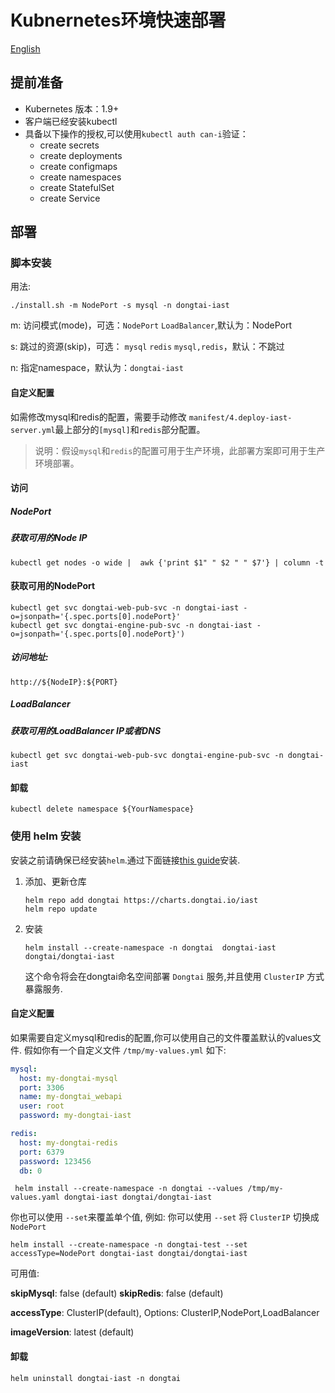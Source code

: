# Kubnernetes环境快速部署
[English](README.MD)

## 提前准备

- Kubernetes 版本：1.9+
- 客户端已经安装kubectl
- 具备以下操作的授权,可以使用`kubectl auth can-i`验证：
    - create secrets
    - create deployments
    - create configmaps
    - create namespaces
    - create StatefulSet
    - create Service

## 部署

### 脚本安装

用法:  
```
./install.sh -m NodePort -s mysql -n dongtai-iast
```

m: 访问模式(mode)，可选：`NodePort` `LoadBalancer`,默认为：NodePort

s: 跳过的资源(skip)，可选： `mysql` `redis`  `mysql,redis`，默认：不跳过

n: 指定namespace，默认为：`dongtai-iast`

#### 自定义配置

如需修改mysql和redis的配置，需要手动修改 `manifest/4.deploy-iast-server.yml`最上部分的`[mysql]`和`redis`部分配置。

> 说明：假设`mysql`和`redis`的配置可用于生产环境，此部署方案即可用于生产环境部署。


####  访问

##### NodePort 

##### 获取可用的Node IP
```shell script
kubectl get nodes -o wide |  awk {'print $1" " $2 " " $7'} | column -t
```

#### 获取可用的NodePort

```shell script
kubectl get svc dongtai-web-pub-svc -n dongtai-iast -o=jsonpath='{.spec.ports[0].nodePort}'
kubectl get svc dongtai-engine-pub-svc -n dongtai-iast -o=jsonpath='{.spec.ports[0].nodePort}')
```

##### 访问地址:
```shell script
http://${NodeIP}:${PORT}
```

##### LoadBalancer

##### 获取可用的LoadBalancer IP或者DNS
```shell script
kubectl get svc dongtai-web-pub-svc dongtai-engine-pub-svc -n dongtai-iast
```

####  卸载

```shell script
kubectl delete namespace ${YourNamespace}
```


### 使用 helm 安装

安装之前请确保已经安装`helm`.通过下面链接[this guide](https://helm.sh/docs/intro/install/)安装.

1. 添加、更新仓库

   ```
   helm repo add dongtai https://charts.dongtai.io/iast
   helm repo update
   ```

2. 安装

   ```
   helm install --create-namespace -n dongtai  dongtai-iast dongtai/dongtai-iast
   ```
   
   这个命令将会在dongtai命名空间部署 `Dongtai` 服务,并且使用 `ClusterIP` 方式暴露服务.

#### 自定义配置

如果需要自定义mysql和redis的配置,你可以使用自己的文件覆盖默认的values文件.
假如你有一个自定义文件 `/tmp/my-values.yml` 如下:

``` yaml
mysql:
  host: my-dongtai-mysql
  port: 3306
  name: my-dongtai_webapi
  user: root
  password: my-dongtai-iast

redis:
  host: my-dongtai-redis
  port: 6379
  password: 123456
  db: 0
```

``` shell script
 helm install --create-namespace -n dongtai --values /tmp/my-values.yaml dongtai-iast dongtai/dongtai-iast
```

你也可以使用 `--set`来覆盖单个值, 例如: 你可以使用 `--set` 将 `ClusterIP` 切换成 `NodePort` 

```shell
helm install --create-namespace -n dongtai-test --set accessType=NodePort dongtai-iast dongtai/dongtai-iast
```
可用值:

**skipMysql**:  false (default)
**skipRedis**: false (default)

**accessType**: ClusterIP(default), Options: ClusterIP,NodePort,LoadBalancer

**imageVersion**: latest (default)

#### 卸载
```
helm uninstall dongtai-iast -n dongtai
```

